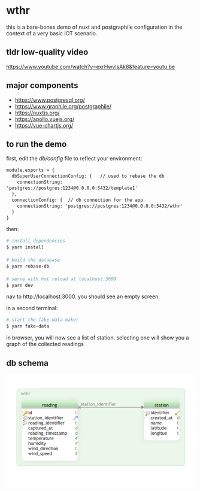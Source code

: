# wthr
this is a bare-bones demo of nuxt and postgraphile configuration in the context of a very basic IOT scenario.

## tldr low-quality video
https://www.youtube.com/watch?v=exrHwvlsAk8&feature=youtu.be

## major components
- https://www.postgresql.org/
- https://www.graphile.org/postgraphile/
- https://nuxtjs.org/
- https://apollo.vuejs.org/
- https://vue-chartjs.org/

## to run the demo
first, edit the *db/config* file to reflect your environment:
```
module.exports = {
  dbSuperUserConnectionConfig: {   // used to rebase the db
    connectionString: 'postgres://postgres:1234@0.0.0.0:5432/template1'
  },
  connectionConfig: {  // db connection for the app
    connectionString: 'postgres://postgres:1234@0.0.0.0:5432/wthr'
  }
}
```
then:
```bash
# install dependencies
$ yarn install

# build the database
$ yarn rebase-db

# serve with hot reload at localhost:3000
$ yarn dev
```
nav to http://localhost:3000.  you should see an empty screen.

in a second terminal:
```bash
# start the fake-data-maker
$ yarn fake-data
```
in browser, you will now see a list of station.  selecting one will show you a graph of the collected readings

## db schema
![wthr schema](db/wthr.png)

